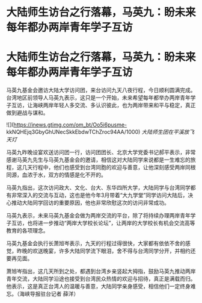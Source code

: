 # 大陆师生访台之行落幕，马英九：盼未来每年都办两岸青年学子互访

# 大陆师生访台之行落幕，马英九：盼未来每年都办两岸青年学子互访

马英九基金会邀访大陆大学访问团，来台访问九天八夜行程，今日顺利圆满完成。台湾地区前领导人马英九表示，这只是一个开始，未来希望每年都举办两岸青年学子互访，让海峡两岸年轻人多交流、多认识彼此，也为两岸带来和平与稳定，真正做到避战与谋和。

![](https://inews.gtimg.com/om_bt/Oo5i6pusme-
kkNQHEjq3GbyGhUNecSkkEbdwTChZroc94AA/1000) _大陆师生团在平溪放飞天灯_

马英九昨晚设宴欢送访问团一行，访问团团长、北京大学党委书记郝平表示，非常感谢马英九先生与马英九基金会的邀请，相信这对大陆同学来说都是一生难忘的旅程，这几天行程中，他们也感受到台湾同胞的欢迎与善意，让他深刻感受两岸同根同源，血浓于水，双方的情感是化不开的。

马英九指出，这次访问政大、文化、台大、东华四所大学，大陆同学与台湾同学都有非常深入的交流与互动，这也是他今年3月带着“大九学堂”同学访问大陆后，决心推动大陆同学回访的重要原因，他也非常欣慰这次的访问非常成功。

马英九表示，未来马英九基金会做为两岸交流的平台，除了将持续办理两岸青年学子互访，也将进一步推动“两岸大学校长论坛”，让两岸的大学校长有机会交流高等教育的各项理念。

马英九基金会执行长萧旭岑表示，九天的行程过得很快，大家都有依依不舍的感觉，昨晚的欢送晚宴，许多大陆同学流下眼泪，舍不得与台湾同学分开，并相约还要再见面。

萧旭岑指出，这几天所到之处，都遇到台湾乡亲竖起大拇指，鼓励马英九推动两岸青年交流，大陆同学沿途也接受到台湾民众热情的欢迎与招待，真正是满载而归。他表示，这是真正台湾人的温暖与善意，大陆同学亲身感受，相信他们一定终身难忘。（海峡导报驻台记者
薛洋）

